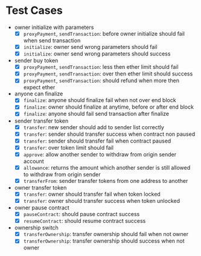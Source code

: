 # Test Cases

- owner initialize with parameters
    - [x] `proxyPayment`, `sendTransaction`: before owner initialize should fail when send transaction
    - [x] `initialize`: owner send wrong parameters should fail
    - [x] `initialize`: owner send wrong parameters should success
- sender buy token
    - [x] `proxyPayment`, `sendTransaction`: less then ether limit should fail
    - [x] `proxyPayment`, `sendTransaction`: over then ether limit should success
    - [x] `proxyPayment`, `sendTransaction`: should refund when more then expect ether
- anyone can finalize 
    - [x] `finalize`: anyone should finalize fail when not over end block
    - [x] `finalize`: owner should finalize at anytime, before or after end block
    - [x] `finalize`: anyone should fail send transaction after finalize
- sender transfer token
    - [x] `transfer`: new sender should add to sender list correctly
    - [x] `transfer`: sender should transfer success when contract non paused
    - [x] `transfer`: sender should transfer fail when contract paused
    - [x] `transfer`: over token limit should fail
    - [x] `approve`: allow another sender to withdraw from origin sender account
    - [x] `allowance`: returns the amount which another sender is still allowed to withdraw from origin sender
    - [x] `transferFrom`: sender transfer tokens from one address to another
- owner transfer token
    - [x] `transfer`: owner should transfer fail when token locked
    - [x] `transfer`: owner should transfer success when token unlocked
- owner pause contract
    - [x] `pauseContract`: should pause contract success
    - [x] `resumeContract`: should resume contract success
- ownership switch
    - [x] `transferOwnership`: transfer ownership should fail when not owner
    - [x] `transferOwnership`: transfer ownership should success when not owner